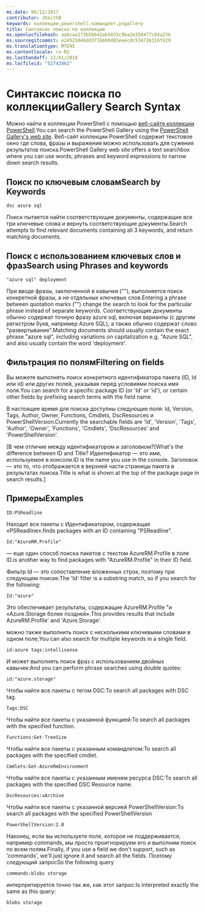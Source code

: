 ```yaml
---
ms.date: 06/12/2017
contributor: JKeithB
keywords: коллекции,powershell,командлет,psgallery
title: Синтаксис поиска по коллекции
ms.openlocfilehash: aabcaa1f1b5b641ab5033c9ba2e358477c84a23b
ms.sourcegitcommit: e24525046dd37166b9d83eeecdc534726316f429
ms.translationtype: MTE95
ms.contentlocale: ru-RU
ms.lasthandoff: 12/01/2018
ms.locfileid: "52742862"
---
```

# <a name="gallery-search-syntax"></a><span data-ttu-id="3ff24-103">Синтаксис поиска по коллекции</span><span class="sxs-lookup"><span data-stu-id="3ff24-103">Gallery Search Syntax</span></span>

<span data-ttu-id="3ff24-104">Можно найти в коллекции PowerShell с помощью [веб-сайте коллекции PowerShell](https://www.powershellgallery.com/).</span><span class="sxs-lookup"><span data-stu-id="3ff24-104">You can search the PowerShell Gallery using the [PowerShell Gallery's web site](https://www.powershellgallery.com/).</span></span>
<span data-ttu-id="3ff24-105">Веб-сайт коллекции PowerShell содержит текстовое окно где слова, фразы и выражения можно использовать для сужения результатов поиска.</span><span class="sxs-lookup"><span data-stu-id="3ff24-105">PowerShell Gallery web site offers a text searchbox where you can use words, phrases and keyword expressions to narrow down search results.</span></span>

## <a name="search-by-keywords"></a><span data-ttu-id="3ff24-106">Поиск по ключевым словам</span><span class="sxs-lookup"><span data-stu-id="3ff24-106">Search by Keywords</span></span>

    dsc azure sql

<span data-ttu-id="3ff24-107">Поиск пытается найти соответствующие документы, содержащие все три ключевые слова и вернуть соответствующие документы.</span><span class="sxs-lookup"><span data-stu-id="3ff24-107">Search attempts to find relevant documents containing all 3 keywords, and return matching documents.</span></span>

## <a name="search-using-phrases-and-keywords"></a><span data-ttu-id="3ff24-108">Поиск с использованием ключевых слов и фраз</span><span class="sxs-lookup"><span data-stu-id="3ff24-108">Search using Phrases and keywords</span></span>

    "azure sql" deployment

<span data-ttu-id="3ff24-109">При вводе фразы, заключенной в кавычки (""), выполняется поиск конкретной фразы, а не отдельных ключевых слов.</span><span class="sxs-lookup"><span data-stu-id="3ff24-109">Entering a phrase between quotation marks ("") change the search to look for the particular phrase instead of separate keywords.</span></span>
<span data-ttu-id="3ff24-110">Соответствующие документы обычно содержат точную фразу azure sql, включая варианты (с другим регистром букв, например Azure SQL), а также обычно содержат слово "развертывание".</span><span class="sxs-lookup"><span data-stu-id="3ff24-110">Matching documents should usually contain the exact phrase "azure sql", including variations on capitalization e.g. "Azure SQL", and also usually contain the word 'deployment'.</span></span>

## <a name="filtering-on-fields"></a><span data-ttu-id="3ff24-111">Фильтрация по полям</span><span class="sxs-lookup"><span data-stu-id="3ff24-111">Filtering on fields</span></span>

<span data-ttu-id="3ff24-112">Вы можете выполнять поиск конкретного идентификатора пакета (ID, Id или id) или других полей, указывая перед условиями поиска имя поля.</span><span class="sxs-lookup"><span data-stu-id="3ff24-112">You can search for a specific package ID (or 'Id' or 'id'), or certain other fields by prefixing search terms with the field name.</span></span>

<span data-ttu-id="3ff24-113">В настоящее время для поиска доступны следующие поля: Id, Version, Tags, Author, Owner, Functions, Cmdlets, DscResources и PowerShellVersion.</span><span class="sxs-lookup"><span data-stu-id="3ff24-113">Currently the searchable fields are 'Id', 'Version', 'Tags', 'Author', 'Owner', 'Functions', 'Cmdlets', 'DscResources' and 'PowerShellVersion'.</span></span>

<span data-ttu-id="3ff24-114">[В чем отличие между идентификатором и заголовком?</span><span class="sxs-lookup"><span data-stu-id="3ff24-114">[What's the difference between ID and Title?</span></span> <span data-ttu-id="3ff24-115">Идентификатор — это имя, используемое в консоли.</span><span class="sxs-lookup"><span data-stu-id="3ff24-115">ID is the name you use in the console.</span></span> <span data-ttu-id="3ff24-116">Заголовок — это то, что отображается в верхней части страницы пакета в результатах поиска.</span><span class="sxs-lookup"><span data-stu-id="3ff24-116">Title is what is shown at the top of the package page in search results.]</span></span>

## <a name="examples"></a><span data-ttu-id="3ff24-117">Примеры</span><span class="sxs-lookup"><span data-stu-id="3ff24-117">Examples</span></span>

    ID:PSReadline
    
<span data-ttu-id="3ff24-118">Находит все пакеты с Идентификатором, содержащая «PSReadline».</span><span class="sxs-lookup"><span data-stu-id="3ff24-118">finds packages with an ID containing "PSReadline".</span></span>

    Id:"AzureRM.Profile"

<span data-ttu-id="3ff24-119">— еще один способ поиска пакетов с текстом AzureRM.Profile в поле ID.</span><span class="sxs-lookup"><span data-stu-id="3ff24-119">is another way to find packages with "AzureRM.Profile" in their ID field.</span></span>

<span data-ttu-id="3ff24-120">Фильтр Id — это сопоставление вложенных строк, поэтому при следующем поиске:</span><span class="sxs-lookup"><span data-stu-id="3ff24-120">The 'Id' filter is a substring match, so if you search for the following:</span></span>

    Id:"azure"

<span data-ttu-id="3ff24-121">Это обеспечивает результаты, содержащие AzureRM.Profile "и «Azure.Storage более поздней».</span><span class="sxs-lookup"><span data-stu-id="3ff24-121">This provides results that include AzureRM.Profile' and 'Azure.Storage'.</span></span>

<span data-ttu-id="3ff24-122">можно также выполнить поиск с несколькими ключевыми словами в одном поле;</span><span class="sxs-lookup"><span data-stu-id="3ff24-122">You can also search for multiple keywords in a single field.</span></span> 

    id:azure tags:intellisense

<span data-ttu-id="3ff24-123">И может выполнять поиск фраз с использованием двойных кавычек:</span><span class="sxs-lookup"><span data-stu-id="3ff24-123">And you can perform phrase searches using double quotes:</span></span>

    id:"azure.storage"

<span data-ttu-id="3ff24-124">Чтобы найти все пакеты с тегом DSC:</span><span class="sxs-lookup"><span data-stu-id="3ff24-124">To search all packages with DSC tag.</span></span>

    Tags:DSC

<span data-ttu-id="3ff24-125">Чтобы найти все пакеты с указанной функцией:</span><span class="sxs-lookup"><span data-stu-id="3ff24-125">To search all packages with the specified function.</span></span>

    Functions:Get-TreeSize

<span data-ttu-id="3ff24-126">Чтобы найти все пакеты с указанным командлетом:</span><span class="sxs-lookup"><span data-stu-id="3ff24-126">To search all packages with the specified cmdlet.</span></span>

    Cmdlets:Get-AzureRmEnvironment

<span data-ttu-id="3ff24-127">Чтобы найти все пакеты с указанным именем ресурса DSC:</span><span class="sxs-lookup"><span data-stu-id="3ff24-127">To search all packages with the specified DSC Resource name.</span></span>

    DscResources:xArchive

<span data-ttu-id="3ff24-128">Чтобы найти все пакеты с указанной версией PowerShellVersion:</span><span class="sxs-lookup"><span data-stu-id="3ff24-128">To search all packages with the specified PowerShellVersion</span></span>

    PowerShellVersion:2.0

<span data-ttu-id="3ff24-129">Наконец, если вы используете поле, которое не поддерживается, например commands, мы просто проигнорируем его и выполним поиск по всем полям.</span><span class="sxs-lookup"><span data-stu-id="3ff24-129">Finally, if you use a field we don't support, such as 'commands', we'll just ignore it and search all the fields.</span></span> <span data-ttu-id="3ff24-130">Поэтому следующий запрос</span><span class="sxs-lookup"><span data-stu-id="3ff24-130">So the following query</span></span>

    commands:blobs storage

<span data-ttu-id="3ff24-131">интерпретируется точно так же, как этот запрос:</span><span class="sxs-lookup"><span data-stu-id="3ff24-131">Is interpreted exactly the same as this query:</span></span>

    blobs storage
